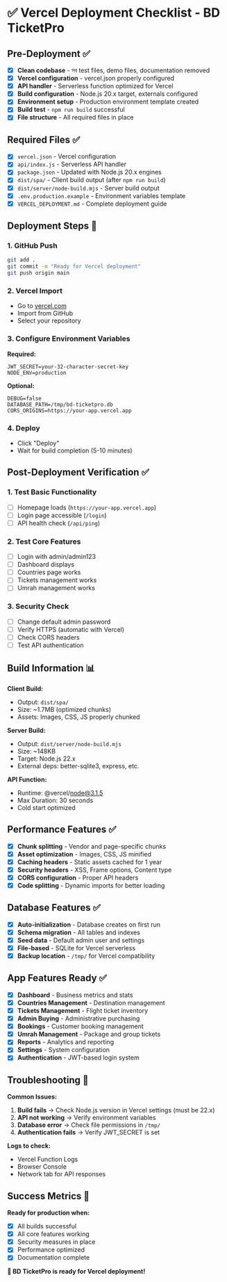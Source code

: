# ✅ Vercel Deployment Checklist - BD TicketPro

## Pre-Deployment ✅

- [x] **Clean codebase** - সব test files, demo files, documentation removed
- [x] **Vercel configuration** - vercel.json properly configured
- [x] **API handler** - Serverless function optimized for Vercel
- [x] **Build configuration** - Node.js 20.x target, externals configured
- [x] **Environment setup** - Production environment template created
- [x] **Build test** - `npm run build` successful
- [x] **File structure** - All required files in place

## Required Files ✅

- [x] `vercel.json` - Vercel configuration
- [x] `api/index.js` - Serverless API handler
- [x] `package.json` - Updated with Node.js 20.x engines
- [x] `dist/spa/` - Client build output (after `npm run build`)
- [x] `dist/server/node-build.mjs` - Server build output
- [x] `.env.production.example` - Environment variables template
- [x] `VERCEL_DEPLOYMENT.md` - Complete deployment guide

## Deployment Steps 🚀

### 1. GitHub Push

```bash
git add .
git commit -m "Ready for Vercel deployment"
git push origin main
```

### 2. Vercel Import

- Go to [vercel.com](https://vercel.com)
- Import from GitHub
- Select your repository

### 3. Configure Environment Variables

**Required:**

```
JWT_SECRET=your-32-character-secret-key
NODE_ENV=production
```

**Optional:**

```
DEBUG=false
DATABASE_PATH=/tmp/bd-ticketpro.db
CORS_ORIGINS=https://your-app.vercel.app
```

### 4. Deploy

- Click "Deploy"
- Wait for build completion (5-10 minutes)

## Post-Deployment Verification ✅

### 1. Test Basic Functionality

- [ ] Homepage loads (`https://your-app.vercel.app`)
- [ ] Login page accessible (`/login`)
- [ ] API health check (`/api/ping`)

### 2. Test Core Features

- [ ] Login with admin/admin123
- [ ] Dashboard displays
- [ ] Countries page works
- [ ] Tickets management works
- [ ] Umrah management works

### 3. Security Check

- [ ] Change default admin password
- [ ] Verify HTTPS (automatic with Vercel)
- [ ] Check CORS headers
- [ ] Test API authentication

## Build Information 📊

**Client Build:**

- Output: `dist/spa/`
- Size: ~1.7MB (optimized chunks)
- Assets: Images, CSS, JS properly chunked

**Server Build:**

- Output: `dist/server/node-build.mjs`
- Size: ~148KB
- Target: Node.js 22.x
- External deps: better-sqlite3, express, etc.

**API Function:**

- Runtime: @vercel/node@3.1.5
- Max Duration: 30 seconds
- Cold start optimized

## Performance Features ✅

- [x] **Chunk splitting** - Vendor and page-specific chunks
- [x] **Asset optimization** - Images, CSS, JS minified
- [x] **Caching headers** - Static assets cached for 1 year
- [x] **Security headers** - XSS, Frame options, Content type
- [x] **CORS configuration** - Proper API headers
- [x] **Code splitting** - Dynamic imports for better loading

## Database Features ✅

- [x] **Auto-initialization** - Database creates on first run
- [x] **Schema migration** - All tables and indexes
- [x] **Seed data** - Default admin user and settings
- [x] **File-based** - SQLite for Vercel serverless
- [x] **Backup location** - `/tmp/` for Vercel compatibility

## App Features Ready ✅

- [x] **Dashboard** - Business metrics and stats
- [x] **Countries Management** - Destination management
- [x] **Tickets Management** - Flight ticket inventory
- [x] **Admin Buying** - Administrative purchasing
- [x] **Bookings** - Customer booking management
- [x] **Umrah Management** - Package and group tickets
- [x] **Reports** - Analytics and reporting
- [x] **Settings** - System configuration
- [x] **Authentication** - JWT-based login system

## Troubleshooting 🔧

**Common Issues:**

1. **Build fails** → Check Node.js version in Vercel settings (must be 22.x)
2. **API not working** → Verify environment variables
3. **Database error** → Check file permissions in `/tmp/`
4. **Authentication fails** → Verify JWT_SECRET is set

**Logs to check:**

- Vercel Function Logs
- Browser Console
- Network tab for API responses

## Success Metrics 🎉

**Ready for production when:**

- [x] All builds successful
- [x] All core features working
- [x] Security measures in place
- [x] Performance optimized
- [x] Documentation complete

**🚀 BD TicketPro is ready for Vercel deployment!**
